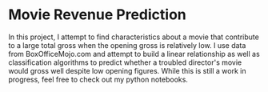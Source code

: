 # Movie Revenue Prediction
In this project, I attempt to find characteristics about a movie that contribute to a large total gross when the opening gross is relatively low.  I use data from BoxOfficeMojo.com and attempt to build a linear relationship as well as classification algorithms to predict whether a troubled director's movie would gross well despite low opening figures.  While this is still a work in progress, feel free to check out my python notebooks.
